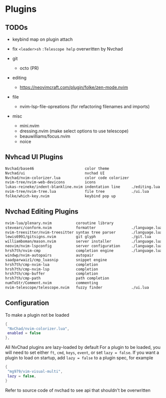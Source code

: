 
# Plugins

## TODOs

- keybind map on plugin attach
- fix `<leader>sh` `:Telescope help` overwritten by Nvchad

- git
  - octo (PR)

- editing
  - <https://neovimcraft.com/plugin/folke/zen-mode.nvim>

- file
  - nvim-lsp-file-opreations (for refactoring filenames and imports)

- misc
  - mini.nvim
  - dressing.nvim (make select options to use telescope)
  - beauwilliams/focus.nvim
  - noice

## Nvhcad UI Plugins

```txt
Nvchad/base46                       color theme
Nvchad/ui                           nvchad UI
Nvchad/nvim-colorizer.lua           color code colorizer
nvim-tree/nvim-web-devicons         icons
lukas-reineke/indent-blankline.nvim indentation line     ./editing.lua
nvim-tree/nvim-tree.lua             file tree            ./ui.lua
folke/which-key.nvim                keybind pop up
```

## Nvchad Editing Plugins

```txt
nvim-lua/plenary.nvim           coroutine library
stevearc/conform.nvim           formatter                ./language.lua
nvim-treesitter/nvim-treesitter syntax tree parser       ./language.lua
lewis6991/gitsigns.nvim         git glyph                ./git.lua
williamboman/mason.nvim         server installer         ./language.lua
neovim/nvim-lspconfig           server configuration     ./language.lua
hrsh7th/nvim-cmp                completion engine        ./language.lua
windwp/nvim-autopairs           autopair
saadparwaiz1/cmp_luasnip        snippet engine
hrsh7th/cmp-nvim-lua            completion
hrsh7th/cmp-nvim-lsp            completion
hrsh7th/cmp-buffer              completion
hrsh7th/cmp-path                path completion
numToStr/Comment.nvim           commenting
nvim-telescope/telescope.nvim   fuzzy finder             ./ui.lua
```

## Configuration

To make a plugin not be loaded

```lua
{
 "NvChad/nvim-colorizer.lua",
 enabled = false
},
```

All NvChad plugins are lazy-loaded by default For a plugin to be loaded, you
will need to set either `ft`, `cmd`, `keys`, `event`, or set `lazy = false`.
If you want a plugin to load on startup, add `lazy = false` to a plugin spec,
for example

```lua
{
 "mg979/vim-visual-multi",
 lazy = false,
}
```

Refer to source code of nvchad to see api that shouldn't be overwritten
